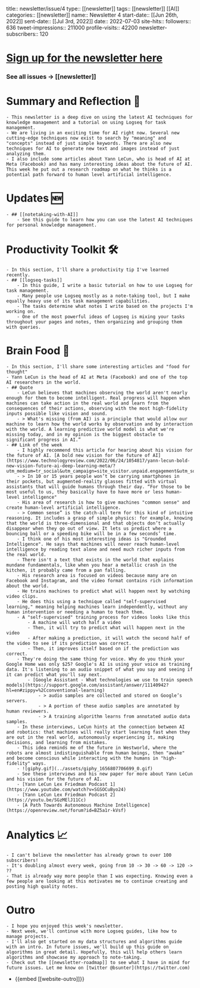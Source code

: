 title:: newsletter/issue/4
type:: [[newsletter]]
tags:: [[newsletter]] [[AI]]
categories:: [[newsletter]]
name:: Newsletter 4
start-date:: [[Jun 26th, 2022]]
sent-date:: [[Jul 3rd, 2022]]
date:: 2022-07-03
site-hits:: 
followers:: 636
tweet-impressions:: 211000
profile-visits:: 42200
newsletter-subscribers:: 120

#  [Sign up for the newsletter here](https://www.getrevue.co/profile/bsunter/issues/weekly-newsletter-of-brian-sunter-issue-1-1220479)
### See all issues -> [[newsletter]]
# Summary and Reflection 🤔
	- This newsletter is a deep dive on using the latest AI techniques for knowledge management and a tutorial on using Logseq for task management.
	- We are living in an exciting time for AI right now. Several new cutting-edge techniques now exist to search by "meaning" and "concepts" instead of just simple keywords. There are also new techniques for AI to generate new text and images instead of just analyzing them.
	- I also include some articles about Yann LeCun, who is head of AI at Meta (Facebook) and has many interesting ideas about the future of AI. This week he put out a research roadmap on what he thinks is a potential path forward to human level artificial intelligence.
# Updates 🆕
	- ## [[notetaking-with-AI]]
		- See this guide to learn how you can use the latest AI techniques for personal knowledge management.
# Productivity Toolkit 🛠️
	- In this section, I'll share a productivity tip I've learned recently.
	- ## [[logseq-tasks]]
		- In this guide, I write a basic tutorial on how to use Logseq for task management.
		- Many people use Logseq mostly as a note-taking tool, but I make equally heavy use of its task management capabilities.
		- The tasks determine what notes I write based on the projects I'm working on.
		- One of the most powerful ideas of Logseq is mixing your tasks throughout your pages and notes, then organizing and grouping them with queries.
# Brain Food 🧠
	- In this section, I'll share some interesting articles and "food for thought"
	- Yann LeCun is the head of AI at Meta (Facebook) and one of the top AI researchers in the world.
	- ## Quote
		- LeCun believes that machines observing the world aren't nearly enough for them to become intelligent. Real progress will happen when machines can take action in the real world and learn from the consequences of their actions, observing with the most high-fidelity inputs possible like vision and sound.
		- > What's missing (from AI) is a principle that would allow our machine to learn how the world works by observation and by interaction with the world. A learning predictive world model is what we're missing today, and in my opinion is the biggest obstacle to significant progress in AI.”
	- ## Link of the week
		- I highly recommend this article for hearing about his vision for the future of AI. [A bold new vision for the future of AI](https://www.technologyreview.com/2022/06/24/1054817/yann-lecun-bold-new-vision-future-ai-deep-learning-meta/?utm_medium=tr_social&utm_campaign=site_visitor.unpaid.engagement&utm_source=Twitter)
		- > In 10 or 15 years people won’t be carrying smartphones in their pockets, but augmented-reality glasses fitted with virtual assistants that will guide humans through their day. “For those to be most useful to us, they basically have to have more or less human-level intelligence"
		- His area of research is how to give machines "common sense" and create human-level artificial intelligence.
		- > Common sense” is the catch-all term for this kind of intuitive reasoning. It includes a grasp of simple physics: for example, knowing that the world is three-dimensional and that objects don’t actually disappear when they go out of view. It lets us predict where a bouncing ball or a speeding bike will be in a few seconds’ time.
		- I think one of his most interesting ideas is "Grounded Intelligence". He says that machines will never reach human-level intelligence by reading text alone and need much richer inputs from the real world.
		- There isn't a text that exists in the world that explains mundane fundamentals, like when you hear a metallic crash in the kitchen, it probably came from a pan falling.
		- His research area is focused on videos because many are on Facebook and Instagram, and the video format contains rich information about the world.
		- He trains machines to predict what will happen next by watching video clips.
		- He does this using a technique called "self-supervised learning," meaning helping machines learn independently, without any human intervention or needing a human to teach them.
		- A "self-supervised" training process for videos looks like this
			- A machine will watch half a video
			- Then, it will try to predict what will happen next in the video
			- After making a prediction, it will watch the second half of the video to see if its prediction was correct.
			- Then, it improves itself based on if the prediction was correct.
		- They're doing the same thing for voice. Why do you think your Google Home was only $25? Google's AI is using your voice as training data. It's listening to an audio snippet of what you say and seeing if it can predict what you'll say next.
			- [Google Assistant - What technologies we use to train speech models](https://support.google.com/assistant/answer/11140942?hl=en#zippy=%2Cconventional-learning)
				- > audio samples are collected and stored on Google’s servers.
				- > A portion of these audio samples are annotated by human reviewers.
				- > A training algorithm learns from annotated audio data samples.
		- In these interviews, LeCun hints at the connection between AI and robotics: that machines will really start learning fast when they are out in the real world, autonomously experiencing it, making decisions, and learning from mistakes.
		- This idea reminds me of the future in Westworld, where the robots are almost indistinguishable from human beings, then "awake" and become conscious while interacting with the humans in "high-fidelity" ways.
		- ![giphy.gif](../assets/giphy_1656807706699_0.gif)
		- See these interviews and his new paper for more about Yann LeCun and his vision for the future of AI.
		- [Yann LeCun Lex Friedman Podcast 1](https://www.youtube.com/watch?v=SGSOCuByo24)
		- [Yann LeCun Lex Friedman Podcast 2](https://youtu.be/SGzMElJ11Cc)
		- [A Path Towards Autonomous Machine Intelligence](https://openreview.net/forum?id=BZ5a1r-kVsf)
# Analytics 📈
	- I can't believe the newsletter has already grown to over 100 subscribers!
	- It's doubling almost every week, going from 10 -> 30 -> 60 -> 120 -> ??
	- That is already way more people than I was expecting. Knowing even a few people are looking at this motivates me to continue creating and posting high quality notes.
# Outro
	- I hope you enjoyed this week's newsletter.
	- Next week, we'll continue with more Logseq guides, like how to manage projects.
	- I'll also get started on my data structures and algorithms guide with an intro. In future issues, we'll build up this guide on algorithms in great detail. Hopefully, this will help others learn algorithms and showcase my approach to note-taking.
	- Check out the [[newsletter-roadmap]] to see what I have in mind for future issues. Let me know on [twitter @bsunter](https://twitter.com)
- {{embed [[website-outro]]}}